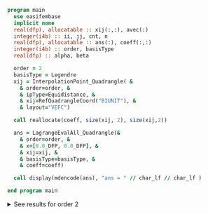 ```fortran
program main
  use easifembase
  implicit none
  real(dfp), allocatable :: xij(:,:), avec(:)
  integer(i4b) :: ii, jj, cnt, n
  real(dfp), allocatable :: ans(:), coeff(:,:)
  integer(i4b) :: order, basisType
  real(dfp) :: alpha, beta

  order = 2
  basisType = Legendre
  xij = InterpolationPoint_Quadrangle( &
    & order=order, &
    & ipType=Equidistance, &
    & xij=RefQuadrangleCoord("BIUNIT"), &
    & layout="VEFC")

  call reallocate(coeff, size(xij, 2), size(xij,2))

  ans = LagrangeEvalAll_Quadrangle(&
    & order=order, &
    & x=[0.0_DFP, 0.0_DFP], &
    & xij=xij, &
    & basisType=basisType, &
    & coeff=coeff)

  call display(mdencode(ans), "ans = " // char_lf // char_lf )

end program main
```

<details>
<summary>See results for order 2</summary>
<div>

ans =

| $l_1$ | $l_2$ | $l_3$ | $l_4$ |   |   |   |   | $l_9$ |
| ----- | ----- | ----- | ----- | - | - | - | - | ----- |
| 0     | 0     | 0     | 0     | 0 | 0 | 0 | 0 | 1     |

</div>
</details>

